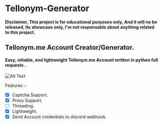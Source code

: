 # Tellonym-Generator
**Disclaimer, This project is for educational purposes only, And it will no be released, Its showcase only, I'm not responsable about anything related to this project.**


## Tellonym.me Account Creator/Generator.
#### Easy, reliable, and lightweight Tellonym.me Account written in python full requests .

![Alt Text](https://cdn.discordapp.com/attachments/929867910971785216/1021881453509881886/ezgif.com-gif-maker_1.gif)

Features :-
- [x] Captcha Support.
- [x] Proxy Support.
- [ ] Threading.
- [x] Lightweight.
- [x] Send Account credentials to discord webhook. 
